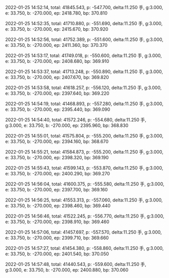 2022-01-25 14:52:14, total: 41845.543, p: -547.700, delta:11.250 手, g:3.000, e: 33.750, b: -270.000, ep: 2418.780, bp: 370.810

2022-01-25 14:52:35, total: 41710.880, p: -551.690, delta:11.250 手, g:3.000, e: 33.750, b: -270.000, ep: 2415.670, bp: 370.920

2022-01-25 14:52:56, total: 41752.389, p: -551.600, delta:11.250 手, g:3.000, e: 33.750, b: -270.000, ep: 2411.360, bp: 370.370

2022-01-25 14:53:17, total: 41749.018, p: -550.600, delta:11.250 手, g:3.000, e: 33.750, b: -270.000, ep: 2408.680, bp: 369.910

2022-01-25 14:53:37, total: 41713.248, p: -550.890, delta:11.250 手, g:3.000, e: 33.750, b: -270.000, ep: 2407.670, bp: 369.820

2022-01-25 14:53:58, total: 41618.257, p: -556.120, delta:11.250 手, g:3.000, e: 33.750, b: -270.000, ep: 2397.640, bp: 369.220

2022-01-25 14:54:19, total: 41468.893, p: -557.280, delta:11.250 手, g:3.000, e: 33.750, b: -270.000, ep: 2395.440, bp: 369.090

2022-01-25 14:54:40, total: 41572.246, p: -554.680, delta:11.250 手, g:3.000, e: 33.750, b: -270.000, ep: 2395.960, bp: 368.830

2022-01-25 14:55:01, total: 41575.804, p: -555.200, delta:11.250 手, g:3.000, e: 33.750, b: -270.000, ep: 2394.160, bp: 368.670

2022-01-25 14:55:21, total: 41584.873, p: -555.200, delta:11.250 手, g:3.000, e: 33.750, b: -270.000, ep: 2398.320, bp: 369.190

2022-01-25 14:55:43, total: 41599.143, p: -553.870, delta:11.250 手, g:3.000, e: 33.750, b: -270.000, ep: 2400.290, bp: 369.270

2022-01-25 14:56:04, total: 41600.375, p: -555.580, delta:11.250 手, g:3.000, e: 33.750, b: -270.000, ep: 2397.700, bp: 369.160

2022-01-25 14:56:25, total: 41553.313, p: -557.060, delta:11.250 手, g:3.000, e: 33.750, b: -270.000, ep: 2398.460, bp: 369.440

2022-01-25 14:56:46, total: 41522.245, p: -556.770, delta:11.250 手, g:3.000, e: 33.750, b: -270.000, ep: 2398.910, bp: 369.460

2022-01-25 14:57:06, total: 41457.697, p: -557.570, delta:11.250 手, g:3.000, e: 33.750, b: -270.000, ep: 2399.710, bp: 369.660

2022-01-25 14:57:27, total: 41454.380, p: -558.860, delta:11.250 手, g:3.000, e: 33.750, b: -270.000, ep: 2401.540, bp: 370.050

2022-01-25 14:57:48, total: 41440.543, p: -559.600, delta:11.250 手, g:3.000, e: 33.750, b: -270.000, ep: 2400.880, bp: 370.060